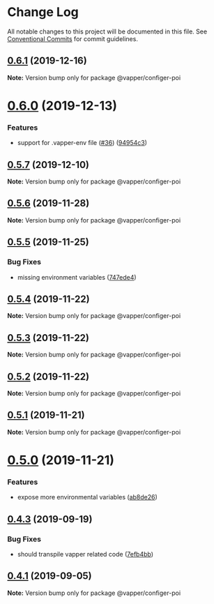 # Change Log

All notable changes to this project will be documented in this file.
See [Conventional Commits](https://conventionalcommits.org) for commit guidelines.

## [0.6.1](https://github.com/vapperjs/vapper/compare/@vapper/configer-poi@0.6.0...@vapper/configer-poi@0.6.1) (2019-12-16)

**Note:** Version bump only for package @vapper/configer-poi





# [0.6.0](https://github.com/vapperjs/vapper/compare/@vapper/configer-poi@0.5.7...@vapper/configer-poi@0.6.0) (2019-12-13)


### Features

* support for .vapper-env file ([#36](https://github.com/vapperjs/vapper/issues/36)) ([94954c3](https://github.com/vapperjs/vapper/commit/94954c3))





## [0.5.7](https://github.com/vapperjs/vapper/compare/@vapper/configer-poi@0.5.6...@vapper/configer-poi@0.5.7) (2019-12-10)

**Note:** Version bump only for package @vapper/configer-poi





## [0.5.6](https://github.com/vapperjs/vapper/compare/@vapper/configer-poi@0.5.5...@vapper/configer-poi@0.5.6) (2019-11-28)

**Note:** Version bump only for package @vapper/configer-poi





## [0.5.5](https://github.com/vapperjs/vapper/compare/@vapper/configer-poi@0.5.4...@vapper/configer-poi@0.5.5) (2019-11-25)


### Bug Fixes

* missing environment variables ([747ede4](https://github.com/vapperjs/vapper/commit/747ede4))





## [0.5.4](https://github.com/vapperjs/vapper/compare/@vapper/configer-poi@0.5.3...@vapper/configer-poi@0.5.4) (2019-11-22)

**Note:** Version bump only for package @vapper/configer-poi





## [0.5.3](https://github.com/vapperjs/vapper/compare/@vapper/configer-poi@0.5.2...@vapper/configer-poi@0.5.3) (2019-11-22)

**Note:** Version bump only for package @vapper/configer-poi





## [0.5.2](https://github.com/vapperjs/vapper/compare/@vapper/configer-poi@0.5.1...@vapper/configer-poi@0.5.2) (2019-11-22)

**Note:** Version bump only for package @vapper/configer-poi





## [0.5.1](https://github.com/vapperjs/vapper/compare/@vapper/configer-poi@0.5.0...@vapper/configer-poi@0.5.1) (2019-11-21)

**Note:** Version bump only for package @vapper/configer-poi





# [0.5.0](https://github.com/vapperjs/vapper/compare/@vapper/configer-poi@0.4.3...@vapper/configer-poi@0.5.0) (2019-11-21)


### Features

* expose more environmental variables ([ab8de26](https://github.com/vapperjs/vapper/commit/ab8de26))





## [0.4.3](https://github.com/vapperjs/vapper/compare/@vapper/configer-poi@0.4.2...@vapper/configer-poi@0.4.3) (2019-09-19)


### Bug Fixes

* should transpile vapper related code ([7efb4bb](https://github.com/vapperjs/vapper/commit/7efb4bb))





## [0.4.1](https://github.com/vapperjs/vapper/compare/@vapper/configer-poi@0.4.0...@vapper/configer-poi@0.4.1) (2019-09-05)

**Note:** Version bump only for package @vapper/configer-poi
